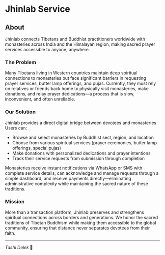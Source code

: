 # Jhinlab Service

## About

Jhinlab connects Tibetans and Buddhist practitioners worldwide with monasteries across India and the Himalayan region, making sacred prayer services accessible to anyone, anywhere.

### The Problem

Many Tibetans living in Western countries maintain deep spiritual connections to monasteries but face significant barriers in requesting prayer services, butter lamp offerings, and pujas. Currently, they must rely on relatives or friends back home to physically visit monasteries, make donations, and relay prayer dedications—a process that is slow, inconvenient, and often unreliable.

### Our Solution

Jhinlab provides a direct digital bridge between devotees and monasteries. Users can:

- Browse and select monasteries by Buddhist sect, region, and location
- Choose from various spiritual services (prayer ceremonies, butter lamp offerings, special pujas)
- Make donations with personalized dedications and prayer intentions
- Track their service requests from submission through completion

Monasteries receive instant notifications via WhatsApp or SMS with complete service details, can acknowledge and manage requests through a simple dashboard, and receive payments directly—eliminating administrative complexity while maintaining the sacred nature of these traditions.

### Mission

More than a transaction platform, Jhinlab preserves and strengthens spiritual connections across borders and generations. We honor the sacred traditions of Tibetan Buddhism while making them accessible to the global community, ensuring that distance never separates devotees from their faith.

---

*Tashi Delek* 🙏
